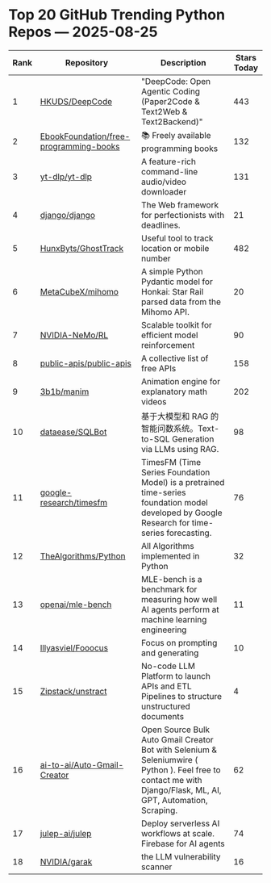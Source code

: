 # Top 20 GitHub Trending Python Repos — 2025-08-25

| Rank | Repository | Description | Stars Today |
|------|------------|-------------|-------------|
| 1 | [HKUDS/DeepCode](https://github.com/HKUDS/DeepCode) | "DeepCode: Open Agentic Coding (Paper2Code & Text2Web & Text2Backend)" | 443 |
| 2 | [EbookFoundation/free-programming-books](https://github.com/EbookFoundation/free-programming-books) | 📚 Freely available programming books | 132 |
| 3 | [yt-dlp/yt-dlp](https://github.com/yt-dlp/yt-dlp) | A feature-rich command-line audio/video downloader | 131 |
| 4 | [django/django](https://github.com/django/django) | The Web framework for perfectionists with deadlines. | 21 |
| 5 | [HunxByts/GhostTrack](https://github.com/HunxByts/GhostTrack) | Useful tool to track location or mobile number | 482 |
| 6 | [MetaCubeX/mihomo](https://github.com/MetaCubeX/mihomo) | A simple Python Pydantic model for Honkai: Star Rail parsed data from the Mihomo API. | 20 |
| 7 | [NVIDIA-NeMo/RL](https://github.com/NVIDIA-NeMo/RL) | Scalable toolkit for efficient model reinforcement | 90 |
| 8 | [public-apis/public-apis](https://github.com/public-apis/public-apis) | A collective list of free APIs | 158 |
| 9 | [3b1b/manim](https://github.com/3b1b/manim) | Animation engine for explanatory math videos | 202 |
| 10 | [dataease/SQLBot](https://github.com/dataease/SQLBot) | 基于大模型和 RAG 的智能问数系统。Text-to-SQL Generation via LLMs using RAG. | 98 |
| 11 | [google-research/timesfm](https://github.com/google-research/timesfm) | TimesFM (Time Series Foundation Model) is a pretrained time-series foundation model developed by Google Research for time-series forecasting. | 76 |
| 12 | [TheAlgorithms/Python](https://github.com/TheAlgorithms/Python) | All Algorithms implemented in Python | 32 |
| 13 | [openai/mle-bench](https://github.com/openai/mle-bench) | MLE-bench is a benchmark for measuring how well AI agents perform at machine learning engineering | 11 |
| 14 | [lllyasviel/Fooocus](https://github.com/lllyasviel/Fooocus) | Focus on prompting and generating | 10 |
| 15 | [Zipstack/unstract](https://github.com/Zipstack/unstract) | No-code LLM Platform to launch APIs and ETL Pipelines to structure unstructured documents | 4 |
| 16 | [ai-to-ai/Auto-Gmail-Creator](https://github.com/ai-to-ai/Auto-Gmail-Creator) | Open Source Bulk Auto Gmail Creator Bot with Selenium & Seleniumwire ( Python ). Feel free to contact me with Django/Flask, ML, AI, GPT, Automation, Scraping. | 62 |
| 17 | [julep-ai/julep](https://github.com/julep-ai/julep) | Deploy serverless AI workflows at scale. Firebase for AI agents | 74 |
| 18 | [NVIDIA/garak](https://github.com/NVIDIA/garak) | the LLM vulnerability scanner | 16 |
